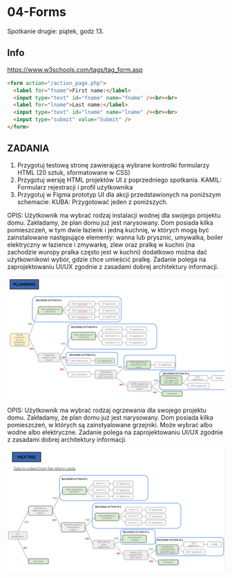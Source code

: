 # 04-Forms

Spotkanie drugie: piątek, godz 13.

## Info
https://www.w3schools.com/tags/tag_form.asp

```html
<form action="/action_page.php">
  <label for="fname">First name:</label>
  <input type="text" id="fname" name="fname" /><br><br>
  <label for="lname">Last name:</label>
  <input type="text" id="lname" name="lname" /><br><br>
  <input type="submit" value="Submit" />
</form>
```

## ZADANIA
1. Przygotuj testową stronę zawierającą wybrane kontrolki formularzy HTML (20 sztuk, sformatowane w CSS)
2. Przygotuj wersję HTML projektów UI z poprzedniego spotkania. KAMIL: Formularz rejestracji i profil użytkownika
3. Przygotuj w Figma prototyp UI dla akcji przedstawionych na poniższym schemacie: KUBA: Przygotować jeden z poniższych.

OPIS:
Użytkownik ma wybrać rodzaj instalacji wodnej dla swojego projektu domu. Zakładamy, że plan domu już jest narysowany. Dom posiada kilka pomieszczeń, w tym dwie łazienk i jedną kuchnię, w których mogą być zainstalowane następujące elementy: wanna lub prysznic, umywalka, boiler elektryczny w łazience i zmywarkę, zlew oraz pralkę w kuchni (na zachodzie wuropy pralka często jest w kuchni) dodatkowo można dać użytkownikowi wybór, gdzie chce umieścić pralkę. Zadanie polega na zaprojektowaniu UI/UX zgodnie z zasadami dobrej architektury informacji.

![Plumbing](/Plumbing.PNG)

OPIS:
Użytkownik ma wybrać rodzaj ogrzewania dla swojego projektu domu. Zakładamy, że plan domu już jest narysowany. Dom posiada kilka pomieszczeń, w których są zainstyalowane grzejniki. Może wybrać albo wodne albo elektryczne. Zadanie polega na zaprojektowaniu UI/UX zgodnie z zasadami dobrej architektury informacji.

![Heating](/Heating.PNG)
